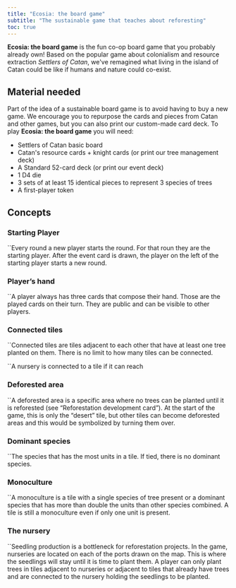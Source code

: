 ```yaml
---
title: "Ecosia: the board game"
subtitle: "The sustainable game that teaches about reforesting"
toc: true
---
```


**Ecosia: the board game** is the fun co-op board game that you probably already own! Based on the popular game about colonialism and resource extraction _Settlers of Catan_, we've remagined what living in the island of Catan could be like if humans and nature could co-exist.

## Material needed

Part of the idea of a sustainable board game is to avoid having to buy a new game. We encourage you to repurpose the cards and pieces from Catan and other games, but you can also print our custom-made card deck. To play **Ecosia: the board game** you will need:

*   Settlers of Catan basic board
*   Catan's resource cards + knight cards (or print our tree management deck)
*   A Standard 52-card deck (or print our event deck)
*   1 D4 die
*   3 sets of at least 15 identical pieces to represent 3 species of trees
*   A first-player token

## Concepts

### Starting Player

``Every round a new player starts the round. For that roun they are the starting player. After the event card is drawn, the player on the left of the starting player starts a new round.

### Player’s hand

``A player always has three cards that compose their hand. Those are the played cards on their turn. They are public and can be visible to other players.

### Connected tiles

``Connected tiles are tiles adjacent to each other that have at least one tree planted on them. There is no limit to how many tiles can be connected.

``A nursery is connected to a tile if it can reach

### Deforested area

``A deforested area is a specific area where no trees can be planted until it is reforested (see “Reforestation development card”).  At the start of the game, this is only the “desert” tile, but other tiles can become deforested areas and this would be symbolized by turning them over.

### Dominant species

``The species that has the most units in a tile. If tied, there is no dominant species.

### Monoculture

``A monoculture is a tile with a single species of tree present or a dominant species that has more than double the units than other species combined. A tile is still a monoculture even if only one unit is present.

### The nursery

``Seedling production is a bottleneck for reforestation projects. In the game, nurseries are located on each of the ports drawn on the map. This is where the seedlings will stay until it is time to plant them. A player can only plant trees in tiles adjacent to nurseries or adjacent to tiles that already have trees and are connected to the nursery holding the seedlings to be planted.
